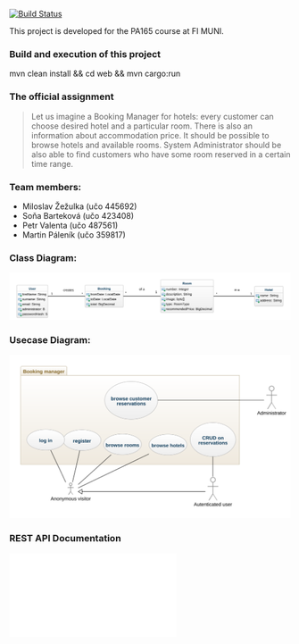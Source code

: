 [![Build Status](https://travis-ci.org/zezulka/PA165_Booking_Manager.svg?branch=master)](https://travis-ci.org/zezulka/PA165_Booking_Manager)

This project is developed for the PA165 course at FI MUNI.

### Build and execution of this project
mvn clean install && cd web && mvn cargo:run

### The official assignment
> Let us imagine a Booking Manager for hotels: every customer can choose desired hotel and a particular room. There is also an information about accommodation price. It should be possible to browse hotels and available rooms. System Administrator should be also able to find customers who have some room reserved in a certain time range.

### Team members:
* Miloslav Žežulka (učo 445692)
* Soňa Barteková (učo 423408)
* Petr Valenta (učo 487561)
* Martin Páleník (učo 359817)

### Class Diagram: 
![Class Diagram](docs/class%20diagram.svg "Class Diagram")

### Usecase Diagram: 
![Usecase Diagram](docs/usecase%20diagram.svg "Class Diagram")

### REST API Documentation
![link to HTML](api.html "REST API")
